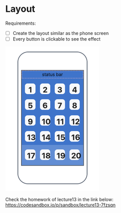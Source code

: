 # Layout

Requirements:

- [ ] Create the layout similar as the phone screen
- [ ] Every button is clickable to see the effect

![layout](./layout.png)

Check the homework of lecture13 in the link below:
https://codesandbox.io/p/sandbox/lecture13-7fzsqn